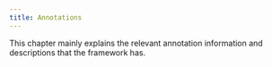 ```yaml
---
title: Annotations
---
```

This chapter mainly explains the relevant annotation information and descriptions that the framework has.

